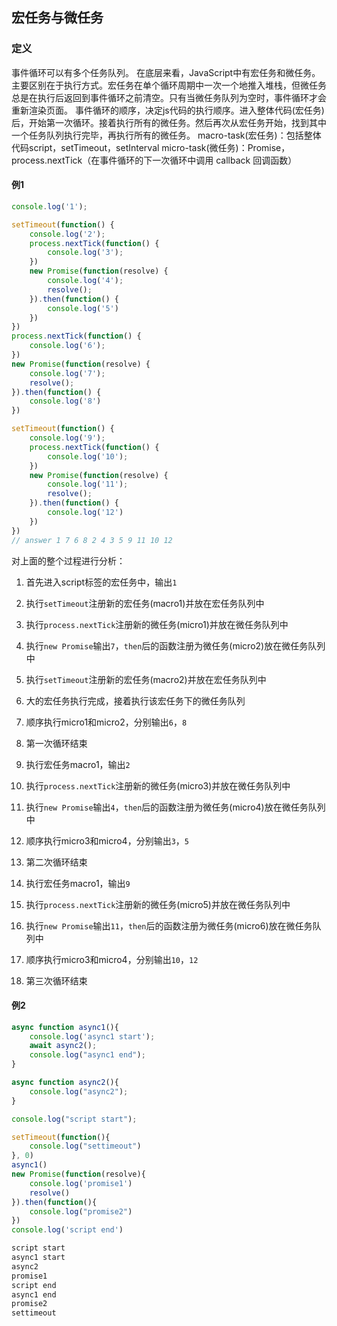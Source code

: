 <!-- 宏任务与微任务.md -->
## 宏任务与微任务
### 定义
事件循环可以有多个任务队列。
在底层来看，JavaScript中有宏任务和微任务。
主要区别在于执行方式。宏任务在单个循环周期中一次一个地推入堆栈，但微任务总是在执行后返回到事件循环之前清空。只有当微任务队列为空时，事件循环才会重新渲染页面。
事件循环的顺序，决定js代码的执行顺序。进入整体代码(宏任务)后，开始第一次循环。接着执行所有的微任务。然后再次从宏任务开始，找到其中一个任务队列执行完毕，再执行所有的微任务。
macro-task(宏任务)：包括整体代码script，setTimeout，setInterval
micro-task(微任务)：Promise，process.nextTick（在事件循环的下一次循环中调用 callback 回调函数）

#### 例1
```js
console.log('1');

setTimeout(function() {
    console.log('2');
    process.nextTick(function() {
        console.log('3');
    })
    new Promise(function(resolve) {
        console.log('4');
        resolve();
    }).then(function() {
        console.log('5')
    })
})
process.nextTick(function() {
    console.log('6');
})
new Promise(function(resolve) {
    console.log('7');
    resolve();
}).then(function() {
    console.log('8')
})

setTimeout(function() {
    console.log('9');
    process.nextTick(function() {
        console.log('10');
    })
    new Promise(function(resolve) {
        console.log('11');
        resolve();
    }).then(function() {
        console.log('12')
    })
})
// answer 1 7 6 8 2 4 3 5 9 11 10 12
```
对上面的整个过程进行分析：

1. 首先进入script标签的宏任务中，输出```1```
2. 执行```setTimeout```注册新的宏任务(macro1)并放在宏任务队列中
3. 执行```process.nextTick```注册新的微任务(micro1)并放在微任务队列中
4. 执行```new Promise```输出```7```，```then```后的函数注册为微任务(micro2)放在微任务队列中
5. 执行```setTimeout```注册新的宏任务(macro2)并放在宏任务队列中
6. 大的宏任务执行完成，接着执行该宏任务下的微任务队列
7. 顺序执行micro1和micro2，分别输出```6```，```8```
8. 第一次循环结束

1. 执行宏任务macro1，输出```2```
2. 执行```process.nextTick```注册新的微任务(micro3)并放在微任务队列中
3. 执行```new Promise```输出```4```，```then```后的函数注册为微任务(micro4)放在微任务队列中
4. 顺序执行micro3和micro4，分别输出```3```，```5```
5. 第二次循环结束

1. 执行宏任务macro1，输出```9```
2. 执行```process.nextTick```注册新的微任务(micro5)并放在微任务队列中
3. 执行```new Promise```输出```11```，```then```后的函数注册为微任务(micro6)放在微任务队列中
4. 顺序执行micro3和micro4，分别输出```10```，```12```
5. 第三次循环结束


#### 例2
```js
async function async1(){
	console.log('async1 start');
	await async2();
	console.log("async1 end");
}

async function async2(){
	console.log("async2");
}

console.log("script start");

setTimeout(function(){
	console.log("settimeout")
}, 0)
async1()
new Promise(function(resolve){
	console.log('promise1')
	resolve()
}).then(function(){
	console.log("promise2")
})
console.log('script end')
```

```js
script start
async1 start
async2
promise1
script end
async1 end
promise2
settimeout
```
